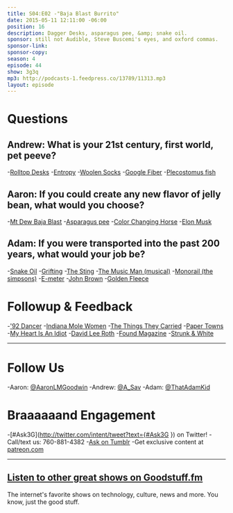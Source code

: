 ```yaml
---
title: S04:E02 -"Baja Blast Burrito"
date: 2015-05-11 12:11:00 -06:00
position: 16
description: Dagger Desks, asparagus pee, &amp; snake oil.
sponsor: still not Audible, Steve Buscemi's eyes, and oxford commas.
sponsor-link:
sponsor-copy:
season: 4
episode: 44
show: 3g3q
mp3: http://podcasts-1.feedpress.co/13789/11313.mp3
layout: episode
---
```


# Questions

## Andrew: What is your 21st century, first world, pet peeve?
-[Rolltop Desks](http://www.ebay.com/bhp/roll-top-desk)
-[Entropy](http://en.wikipedia.org/wiki/Entropy)
-[Woolen Socks](http://www.smartwool.com/socks.html?gender=9915)
-[Google Fiber](https://fiber.google.com/)
-[Plecostomus fish](https://en.wikipedia.org/wiki/Hypostomus_plecostomus)

## Aaron: If you could create any new flavor of jelly bean, what would you choose?
-[Mt Dew Baja Blast](http://www.mountaindew.com/bajablast/)
-[Asparagus pee](http://www.huffingtonpost.com/2014/10/31/asparagus-pee_n_6077006.html)
-[Color Changing Horse](http://oz.wikia.com/wiki/Horse_of_a_Different_Color)
-[Elon Musk](http://en.wikipedia.org/wiki/Elon_Musk)

## Adam: If you were transported into the past 200 years, what would your job be?
-[Snake Oil](http://en.wikipedia.org/wiki/Snake_oil)
-[Grifting](http://www.thefreedictionary.com/grifting)
-[The Sting](http://www.imdb.com/title/tt0070735/)
-[The Music Man (musical)](http://en.wikipedia.org/wiki/The_Music_Man)
-[Monorail (the simpsons)](http://en.wikipedia.org/wiki/Marge_vs._the_Monorail)
-[E-meter](http://en.wikipedia.org/wiki/E-meter)
-[John Brown](http://www.cs.cornell.edu/nystrom/images/antietam/fullsize/hf-john-brown.jpg)
-[Golden Fleece](http://en.wikipedia.org/wiki/Golden_Fleece)

# Followup &amp; Feedback
-['92 Dancer](http://i.giphy.com/3o85xK6HQv66Vjpex2.gif)
-[Indiana Mole Women](http://observer.com/2015/04/tales-from-the-bunker-an-indiana-mole-woman-shares-her-story/)
-[The Things They Carried](http://en.wikipedia.org/wiki/The_Things_They_Carried)
-[Paper Towns](http://johngreenbooks.com/paper-towns/)
-[My Heart Is An Idiot](http://myheartisanidiot.com/)
-[David Lee Roth](http://www.davidleeroth.com/)
-[Found Magazine](http://foundmagazine.com/)
-[Strunk &amp; White](http://en.wikipedia.org/wiki/The_Elements_of_Style)

***

# Follow Us
-Aaron: [@AaronLMGoodwin](http://twitter.com/aaronlmgoodwin)
-Andrew: [@A_Sav](http://twitter.com/a_sav)
-Adam: [@ThatAdamKid](http://twitter.com/thatadamkid)

# Braaaaaand Engagement
-[#Ask3G](http://twitter.com/intent/tweet?text={#Ask3G }) on Twitter!
-Call/text us: 760-881-4382
-[Ask on Tumblr](http://3g3q.co/ask)
-Get exclusive content at [patreon.com](http://www.patreon.com/3g3q)

***

## [Listen to other great shows on Goodstuff.fm](http://goodstuff.fm/)
The internet's favorite shows on technology, culture, news and more. You know, just the good stuff.
